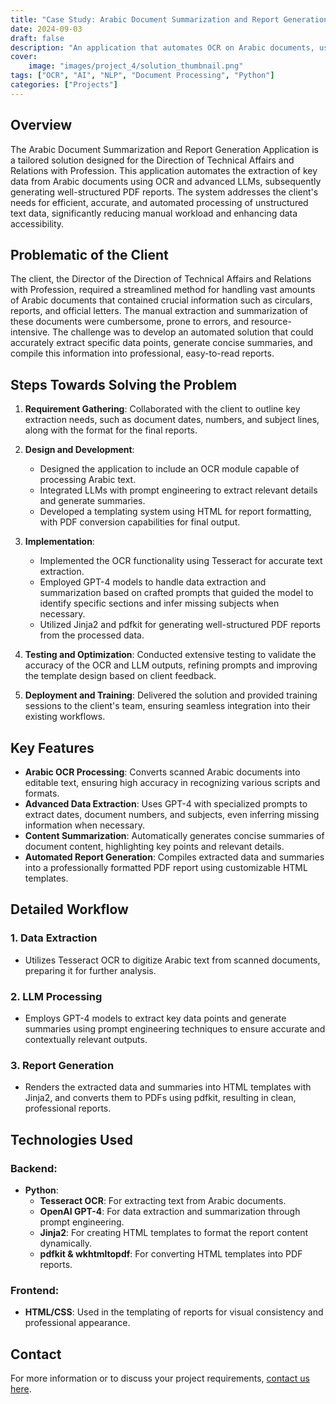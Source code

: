```yaml
---
title: "Case Study: Arabic Document Summarization and Report Generation Solution"
date: 2024-09-03
draft: false
description: "An application that automates OCR on Arabic documents, uses LLMs with prompt engineering, and generates well-formatted PDF reports with extracted data and summaries."
cover:
    image: "images/project_4/solution_thumbnail.png"
tags: ["OCR", "AI", "NLP", "Document Processing", "Python"]
categories: ["Projects"]
---
```


## Overview

The Arabic Document Summarization and Report Generation Application is a tailored solution designed for the Direction of Technical Affairs and Relations with Profession. This application automates the extraction of key data from Arabic documents using OCR and advanced LLMs, subsequently generating well-structured PDF reports. The system addresses the client's needs for efficient, accurate, and automated processing of unstructured text data, significantly reducing manual workload and enhancing data accessibility.

## Problematic of the Client

The client, the Director of the Direction of Technical Affairs and Relations with Profession, required a streamlined method for handling vast amounts of Arabic documents that contained crucial information such as circulars, reports, and official letters. The manual extraction and summarization of these documents were cumbersome, prone to errors, and resource-intensive. The challenge was to develop an automated solution that could accurately extract specific data points, generate concise summaries, and compile this information into professional, easy-to-read reports.

## Steps Towards Solving the Problem

1. **Requirement Gathering**: Collaborated with the client to outline key extraction needs, such as document dates, numbers, and subject lines, along with the format for the final reports.
   
2. **Design and Development**:
   - Designed the application to include an OCR module capable of processing Arabic text.
   - Integrated LLMs with prompt engineering to extract relevant details and generate summaries.
   - Developed a templating system using HTML for report formatting, with PDF conversion capabilities for final output.

3. **Implementation**:
   - Implemented the OCR functionality using Tesseract for accurate text extraction.
   - Employed GPT-4 models to handle data extraction and summarization based on crafted prompts that guided the model to identify specific sections and infer missing subjects when necessary.
   - Utilized Jinja2 and pdfkit for generating well-structured PDF reports from the processed data.

4. **Testing and Optimization**: Conducted extensive testing to validate the accuracy of the OCR and LLM outputs, refining prompts and improving the template design based on client feedback.

5. **Deployment and Training**: Delivered the solution and provided training sessions to the client's team, ensuring seamless integration into their existing workflows.

## Key Features

- **Arabic OCR Processing**: Converts scanned Arabic documents into editable text, ensuring high accuracy in recognizing various scripts and formats.
- **Advanced Data Extraction**: Uses GPT-4 with specialized prompts to extract dates, document numbers, and subjects, even inferring missing information when necessary.
- **Content Summarization**: Automatically generates concise summaries of document content, highlighting key points and relevant details.
- **Automated Report Generation**: Compiles extracted data and summaries into a professionally formatted PDF report using customizable HTML templates.

## Detailed Workflow

### 1. **Data Extraction**
- Utilizes Tesseract OCR to digitize Arabic text from scanned documents, preparing it for further analysis.

### 2. **LLM Processing**
- Employs GPT-4 models to extract key data points and generate summaries using prompt engineering techniques to ensure accurate and contextually relevant outputs.

### 3. **Report Generation**
- Renders the extracted data and summaries into HTML templates with Jinja2, and converts them to PDFs using pdfkit, resulting in clean, professional reports.

## Technologies Used

### Backend:
- **Python**:
  - **Tesseract OCR**: For extracting text from Arabic documents.
  - **OpenAI GPT-4**: For data extraction and summarization through prompt engineering.
  - **Jinja2**: For creating HTML templates to format the report content dynamically.
  - **pdfkit & wkhtmltopdf**: For converting HTML templates into PDF reports.

### Frontend:
- **HTML/CSS**: Used in the templating of reports for visual consistency and professional appearance.
<!-- 
## Pricing and Time Estimates

For a comprehensive package similar to this solution, the estimated cost and time requirements are detailed below:

| Service                            | Pricing                      | Time Frame  | Revisions                                         |
|------------------------------------|------------------------------|-------------|---------------------------------------------------|
| **Report Generation**              | $75 - $200 per setup         | 1 week      | Includes up to 2 revisions for data adjustments   |
| **Document Automation**            | $100 - $250 per type         | 1 week      | Includes up to 2 template modifications           |
| **Document Processing Workflow**   | $500 - $1000 per setup       | 2-4 weeks   | Up to 3 revisions for data extraction accuracy    |

### Total Estimate:
- **Estimated Cost**: $675 - $1,450 depending on specific requirements and complexity.
- **Estimated Time**: 4-6 weeks including development, testing, and deployment. -->

## Contact

For more information or to discuss your project requirements, [contact us here](../../contact).
